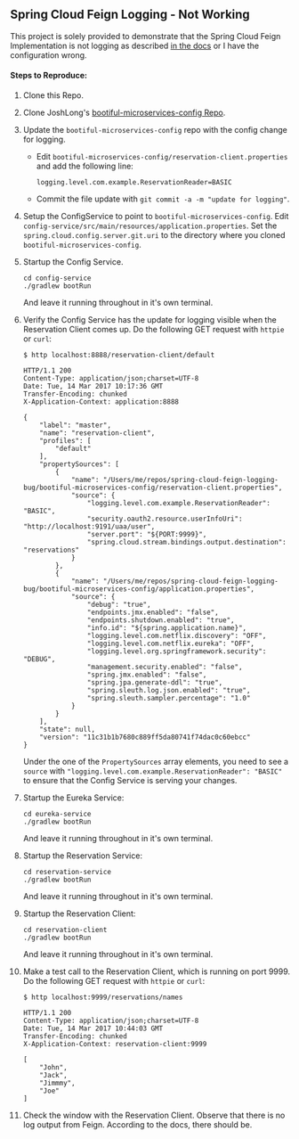 ## Spring Cloud Feign Logging - Not Working

This project is solely provided to demonstrate that the Spring Cloud Feign Implementation is not logging as described [in the docs](http://projects.spring.io/spring-cloud/spring-cloud.html#_feign_logging) or I have the configuration wrong.

#### Steps to Reproduce:

1. Clone this Repo.
2. Clone JoshLong's [bootiful-microservices-config Repo](https://github.com/joshlong/bootiful-microservices-config).
3. Update the `bootiful-microservices-config` repo with the config change for logging. 

	* Edit `bootiful-microservices-config/reservation-client.properties` and add the following line:
	
		```
		logging.level.com.example.ReservationReader=BASIC
		```
	
	* Commit the file update with `git commit -a -m "update for logging"`.
4. Setup the ConfigService to point to `bootiful-microservices-config`. Edit `config-service/src/main/resources/application.properties`. Set the `spring.cloud.config.server.git.uri` to the directory where you cloned `bootiful-microservices-config`.

5. Startup the Config Service.

	```
	cd config-service
	./gradlew bootRun
	```
	And leave it running throughout in it's own terminal.
	
6. Verify the Config Service has the update for logging visible when the Reservation Client comes up. Do the following GET request with `httpie` or `curl`:

	```
	$ http localhost:8888/reservation-client/default
	
	HTTP/1.1 200 
	Content-Type: application/json;charset=UTF-8
	Date: Tue, 14 Mar 2017 10:17:36 GMT
	Transfer-Encoding: chunked
	X-Application-Context: application:8888
	
	{
	    "label": "master",
	    "name": "reservation-client",
	    "profiles": [
	        "default"
	    ],
	    "propertySources": [
	        {
	            "name": "/Users/me/repos/spring-cloud-feign-logging-bug/bootiful-microservices-config/reservation-client.properties",
	            "source": {
	                "logging.level.com.example.ReservationReader": "BASIC",
	                "security.oauth2.resource.userInfoUri": "http://localhost:9191/uaa/user",
	                "server.port": "${PORT:9999}",
	                "spring.cloud.stream.bindings.output.destination": "reservations"
	            }
	        },
	        {
	            "name": "/Users/me/repos/spring-cloud-feign-logging-bug/bootiful-microservices-config/application.properties",
	            "source": {
	                "debug": "true",
	                "endpoints.jmx.enabled": "false",
	                "endpoints.shutdown.enabled": "true",
	                "info.id": "${spring.application.name}",
	                "logging.level.com.netflix.discovery": "OFF",
	                "logging.level.com.netflix.eureka": "OFF",
	                "logging.level.org.springframework.security": "DEBUG",
	                "management.security.enabled": "false",
	                "spring.jmx.enabled": "false",
	                "spring.jpa.generate-ddl": "true",
	                "spring.sleuth.log.json.enabled": "true",
	                "spring.sleuth.sampler.percentage": "1.0"
	            }
	        }
	    ],
	    "state": null,
	    "version": "11c31b1b7680c889ff5da80741f74dac0c60ebcc"
	}
	```
	
	Under the one of the `PropertySources` array elements, you need to see a `source` with `"logging.level.com.example.ReservationReader": "BASIC"` to ensure that the Config Service is serving your changes.
	
7. Startup the Eureka Service:

	```
	cd eureka-service
	./gradlew bootRun
	```
	And leave it running throughout in it's own terminal.
	
8. Startup the Reservation Service:

	```
	cd reservation-service
	./gradlew bootRun
	```
	And leave it running throughout in it's own terminal.
	
9. Startup the Reservation Client:

	```
	cd reservation-client
	./gradlew bootRun
	```
	And leave it running throughout in it's own terminal.
	
10. Make a test call to the Reservation Client, which is running on port 9999. Do the following GET request with `httpie` or `curl`:
 
	```
	$ http localhost:9999/reservations/names
	
	HTTP/1.1 200 
	Content-Type: application/json;charset=UTF-8
	Date: Tue, 14 Mar 2017 10:44:03 GMT
	Transfer-Encoding: chunked
	X-Application-Context: reservation-client:9999
	
	[
	    "John",
	    "Jack",
	    "Jimmmy",
	    "Joe"
	]
	```

11. Check the window with the Reservation Client. Observe that there is no log output from Feign. According to the docs, there should be.